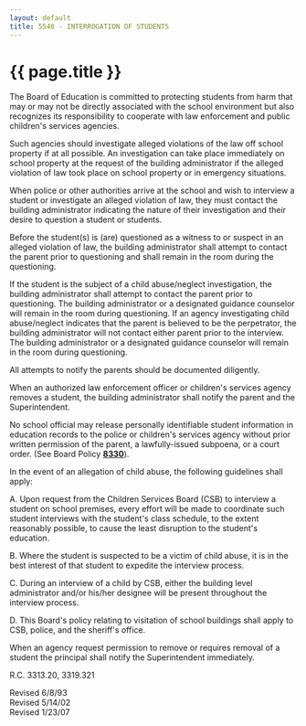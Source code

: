 ```yaml
---
layout: default
title: 5540 - INTERROGATION OF STUDENTS
---
```


{{ page.title }}
================

The Board of Education is committed to protecting students from harm
that may or may not be directly associated with the school environment
but also recognizes its responsibility to cooperate with law enforcement
and public children's services agencies.

Such agencies should investigate alleged violations of the law off
school property if at all possible. An investigation can take place
immediately on school property at the request of the building
administrator if the alleged violation of law took place on school
property or in emergency situations.

When police or other authorities arrive at the school and wish to
interview a student or investigate an alleged violation of law, they
must contact the building administrator indicating the nature of their
investigation and their desire to question a student or students.

Before the student(s) is (are) questioned as a witness to or suspect in
an alleged violation of law, the building administrator shall attempt to
contact the parent prior to questioning and shall remain in the room
during the questioning.

If the student is the subject of a child abuse/neglect investigation,
the building administrator shall attempt to contact the parent prior to
questioning. The building administrator or a designated guidance
counselor will remain in the room during questioning. If an agency
investigating child abuse/neglect indicates that the parent is believed
to be the perpetrator, the building administrator will not contact
either parent prior to the interview. The building administrator or a
designated guidance counselor will remain in the room during
questioning.

All attempts to notify the parents should be documented diligently.

When an authorized law enforcement officer or children's services agency
removes a student, the building administrator shall notify the parent
and the Superintendent.

No school official may release personally identifiable student
information in education records to the police or children's services
agency without prior written permission of the parent, a lawfully-issued
subpoena, or a court order. (See Board Policy [**8330**](po8330.html)).

In the event of an allegation of child abuse, the following guidelines
shall apply:

A. Upon request from the Children Services Board (CSB) to interview a
student on school premises, every effort will be made to coordinate such
student interviews with the student's class schedule, to the extent
reasonably possible, to cause the least disruption to the student's
education.

B. Where the student is suspected to be a victim of child abuse, it is
in the best interest of that student to expedite the interview process.

C. During an interview of a child by CSB, either the building level
administrator and/or his/her designee will be present throughout the
interview process.

D. This Board's policy relating to visitation of school buildings shall
apply to CSB, police, and the sheriff's office.

When an agency request permission to remove or requires removal of a
student the principal shall notify the Superintendent immediately.

R.C. 3313.20, 3319.321

Revised 6/8/93\
 Revised 5/14/02\
 Revised 1/23/07
